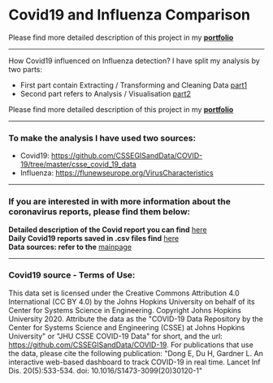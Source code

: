 # Covid19 and Influenza Comparison
Please find more detailed description of this project in my **[portfolio](https://mariuszborycki.com/2021/6/8/covid19-impact-influenza-europe/)**

---
How Covid19 influenced on Influenza detection?
I have split my analysis by two parts:

- First part contain Extracting / Transforming and Cleaning Data [part1](https://github.com/mborycki/Covid_Influenza_Comparison/blob/main/Flu_Covid_Cleaning.ipynb)
- Second part refers to Analysis / Visualisation [part2](https://github.com/mborycki/Covid_Influenza_Comparison/blob/main/Flu_Covid_Analysis.ipynb)

Please find more detailed description of this project in my **[portfolio](www.mariuszborycki.com)**

---
### To make the analysis I have used two sources:
- Covid19: https://github.com/CSSEGISandData/COVID-19/tree/master/csse_covid_19_data
- Influenza: https://flunewseurope.org/VirusCharacteristics

---
### If you are interested in with more information about the coronavirus reports, please find them below:

**Detailed description of the Covid report you can find** [here](https://raw.githubusercontent.com/CSSEGISandData/COVID-19/master/csse_covid_19_data/README.md)<br>
**Daily Covid19 reports saved in .csv files find** [here](https://github.com/CSSEGISandData/COVID-19/tree/master/csse_covid_19_data/csse_covid_19_daily_reports)<br>
**Data sources: refer to the** [mainpage](https://github.com/CSSEGISandData/COVID-19)<br>

---
### Covid19 source - Terms of Use:

This data set is licensed under the Creative Commons Attribution 4.0 International (CC BY 4.0) by the Johns Hopkins University on behalf of its Center for Systems Science in Engineering. Copyright Johns Hopkins University 2020.
Attribute the data as the "COVID-19 Data Repository by the Center for Systems Science and Engineering (CSSE) at Johns Hopkins University" or "JHU CSSE COVID-19 Data" for short, and the url: https://github.com/CSSEGISandData/COVID-19.
For publications that use the data, please cite the following publication: "Dong E, Du H, Gardner L. An interactive web-based dashboard to track COVID-19 in real time. Lancet Inf Dis. 20(5):533-534. doi: 10.1016/S1473-3099(20)30120-1"